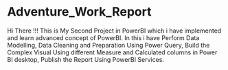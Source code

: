# Adventure_Work_Report
Hi There !!! This is My Second Project in PowerBI which i have implemented and learn advanced concept of PowerBI. In this i have Perform Data Modelling, Data Cleaning and Preparation Using Power Query, Build the Complex Visual Using different Measure and Calculated columns in Power BI desktop, Publish the Report Using PowerBI Services.
